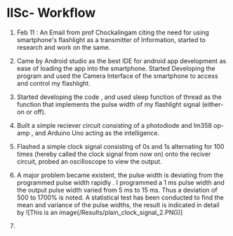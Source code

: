 # IISc- Workflow

1. Feb 11 : An Email from prof Chockalingam citing the need for using smartphone's flashlight as a transmitter of Information, started to research and work on the same.
2. Came by Android studio as the best IDE for android app development as ease of loading the app into the smartphone. Started Developing the program and used the Camera Interface of the smartphone to access and control my flashlight.
3. Started developing the code , and used sleep function of thread as the function that implements the pulse width of my flashlight signal (either-on or off). 
4. Built a simple reciever circuit consisting of a photodiode and lm358 op-amp , and Arduino Uno acting as the intelligence.
5. Flashed a simple clock signal consisting of 0s and 1s alternating for 100 times (hereby called the clock signal from now on) onto the reciver circuit, probed an oscilloscope to view the output. 
6. A major problem became existent, the pulse width is deviating from the programmed pulse width rapidly . I programmed a 1 ms pulse width and the output pulse width varied from 5 ms to 15 ms. Thus a deviation of 500 to 1700% is noted. A statistical test has been conducted to find the mean and variance of the pulse widths, the result is indicated in detail by ![This is an image(/Results/plain_clock_signal_2.PNG)]


7. 
 












